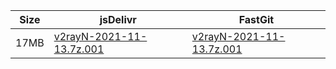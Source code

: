 |    Size   |     jsDelivr  | FastGit |
|  ---  |  ---  |  ---  |
| 17MB | [v2rayN-2021-11-13.7z.001](https://cdn.jsdelivr.net/gh/googleians/v2rayN-32@main/v2rayN-2021-11-13.7z.001) | [v2rayN-2021-11-13.7z.001](https://raw.fastgit.org/googleians/v2rayN-32/main/v2rayN-2021-11-13.7z.001) |

